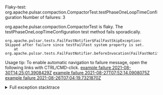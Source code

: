         
Flaky-test: org.apache.pulsar.compaction.CompactorTest.testPhaseOneLoopTimeConfiguration
Number of failures: 3

org.apache.pulsar.compaction.CompactorTest is flaky. The testPhaseOneLoopTimeConfiguration test method fails sporadically.

```
org.apache.pulsar.tests.FailFastNotifier$FailFastSkipException: Skipped after failure since testFailFast system property is set.
	at org.apache.pulsar.tests.FailFastNotifier.beforeInvocation(FailFastNotifier.java:88)

```

Usage tip: To enable automatic navigation to failure message, open the following links with CTRL/CMD-click.
[example failure 2021-08-30T14:25:01.3908429Z](https://github.com/apache/pulsar/runs/3462661639?check_suite_focus=true#step:9:571)
[example failure 2021-08-27T07:52:14.0908075Z](https://github.com/apache/pulsar/runs/3440855061?check_suite_focus=true#step:9:584)
[example failure 2021-08-26T07:04:19.7321870Z](https://github.com/apache/pulsar/runs/3429892062?check_suite_focus=true#step:9:548)


<details>
<summary>Full exception stacktrace</summary>
<code><pre>
org.apache.pulsar.tests.FailFastNotifier$FailFastSkipException: Skipped after failure since testFailFast system property is set.
	at org.apache.pulsar.tests.FailFastNotifier.beforeInvocation(FailFastNotifier.java:88)

</pre></code>
</details>

